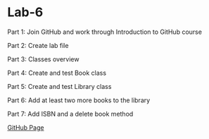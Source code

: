 # Lab-6

Part 1: Join GitHub and work through Introduction to GitHub course

Part 2: Create lab file 

Part 3: Classes overview 

Part 4: Create and test Book class 

Part 5: Create and test Library class 

Part 6: Add at least two more books to the library

Part 7: Add ISBN and a delete book method

[GitHub Page](https://github.com/UofOalexfort/Lab-6)
